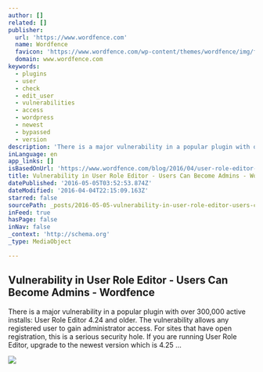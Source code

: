 ```yaml
---
author: []
related: []
publisher:
  url: 'https://www.wordfence.com'
  name: Wordfence
  favicon: 'https://www.wordfence.com/wp-content/themes/wordfence/img/favicon.png'
  domain: www.wordfence.com
keywords:
  - plugins
  - user
  - check
  - edit_user
  - vulnerabilities
  - access
  - wordpress
  - newest
  - bypassed
  - version
description: 'There is a major vulnerability in a popular plugin with over 300,000 active installs: User Role Editor 4.24 and older. The vulnerability allows any registered user to gain administrator access. For sites that have open registration, this is a serious security hole. If you are running User Role Editor, upgrade to the newest version which is 4.25 ...'
inLanguage: en
app_links: []
isBasedOnUrl: 'https://www.wordfence.com/blog/2016/04/user-role-editor-vulnerability/?utm_source=list&utm_medium=email&utm_campaign=urole'
title: Vulnerability in User Role Editor - Users Can Become Admins - Wordfence
datePublished: '2016-05-05T03:52:53.874Z'
dateModified: '2016-04-04T22:15:09.163Z'
starred: false
sourcePath: _posts/2016-05-05-vulnerability-in-user-role-editor-users-can-become-admins.md
inFeed: true
hasPage: false
inNav: false
_context: 'http://schema.org'
_type: MediaObject

---
```

<article style=""><h1>Vulnerability in User Role Editor - Users Can Become Admins - Wordfence</h1><p>There is a major vulnerability in a popular plugin with over 300,000 active installs: User Role Editor 4.24 and older. The vulnerability allows any registered user to gain administrator access. For sites that have open registration, this is a serious security hole. If you are running User Role Editor, upgrade to the newest version which is 4.25 ...</p><img src="https://www.wordfence.com/wp-content/uploads/2016/04/Screen-Shot-2016-04-04-at-9.58.02-AM.png" /></article>